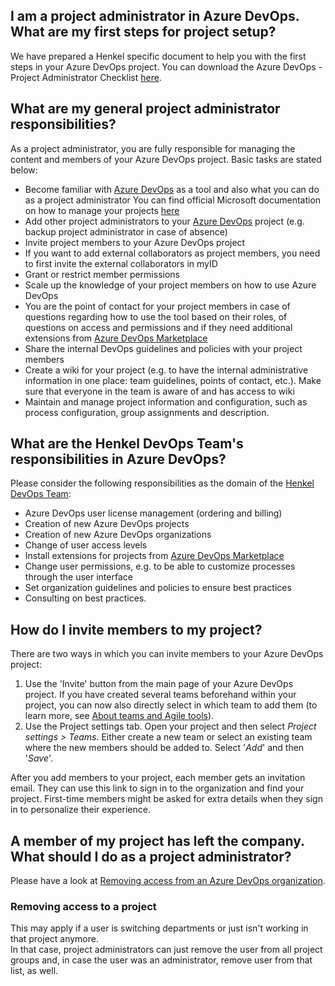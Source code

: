## I am a project administrator in Azure DevOps. What are my first steps for project setup?
We have prepared a Henkel specific document to help you with the first steps in your Azure DevOps 
project. You can download the Azure DevOps - Project Administrator Checklist [here](././attachments/ADO_checklist_project_admins_v3.pdf).

##  What are my general project administrator responsibilities?
As a project administrator, you are fully responsible for managing the content and members of your Azure DevOps project. Basic tasks are stated below:

* Become familiar with [Azure DevOps](https://dev.azure.com/henkeldx/) as a tool and also what you can do as a project administrator
You can find official Microsoft documentation on how to manage your projects [here](https://docs.microsoft.com/en-us/azure/devops/user-guide/project-admin-tutorial?view=azure-devops)
* Add other project administrators to your [Azure DevOps](https://dev.azure.com/henkeldx/) project (e.g. backup project administrator in case of absence)
* Invite project members to your Azure DevOps project
* If you want to add external collaborators as project members, you need to first invite the external collaborators in myID
* Grant or restrict member permissions
* Scale up the knowledge of your project members on how to use Azure DevOps
* You are the point of contact for your project members in case 
  of questions regarding how to use the tool based on their roles, of questions on access and permissions and if they 
  need additional extensions from [Azure DevOps Marketplace](https://marketplace.visualstudio.com/azuredevops)
* Share the internal DevOps guidelines and policies with your project members
* Create a wiki for your project (e.g. to have the internal administrative information in one place: team guidelines, points of contact, etc.). Make sure that everyone in the team is aware of and has access to wiki
* Maintain and manage project information and configuration, such as process configuration, group assignments and description.

## What are the Henkel DevOps Team's responsibilities in Azure DevOps?

Please consider the following responsibilities as the domain of the [Henkel DevOps Team](https://henkelgroup.sharepoint.com/teams/DevOps/SitePages/DevOps.aspx):

* Azure DevOps user license management (ordering and billing)
* Creation of new Azure DevOps projects
* Creation of new Azure DevOps organizations
* Change of user access levels
* Install extensions for projects from [Azure DevOps Marketplace](https://marketplace.visualstudio.com/azuredevops)
* Change user permissions, e.g. to be able to customize processes through the user interface
* Set organization guidelines and policies to ensure best practices
* Consulting on best practices.

## How do I invite members to my project?

There are two ways in which you can invite members to your Azure DevOps project:

1. Use the 'Invite' button from the main page of your Azure DevOps project. If you have created several teams beforehand within your project, you can now also directly select in which team to add them (to learn more, see [About teams and Agile tools](https://docs.microsoft.com/en-us/azure/devops/organizations/settings/about-teams-and-settings?view=azure-devops)).
2. Use the Project settings tab. Open your project and then select *Project settings > Teams*. Either create a new team or select an existing team where the new members should be added to. Select '*Add*' and then '*Save*'.

After you add members to your project, each member gets an invitation email. They can use this link to sign in to the organization and find your project. First-time members might be asked for extra details when they sign in to personalize their experience.

## A member of my project has left the company. What should I do as a project administrator?

Please have a look at [Removing access from an Azure DevOps organization](https://docs.henkelgroup.cloud/devops/azure-devops-and-github-faq/#removing-access-from-an-azure-devops-organization).

### Removing access to a project

This may apply if a user is switching departments or just isn't working in that project anymore.  
In that case, project administrators can just remove the user from all project groups and, in case the user was an administrator, remove user from that list, as well.  

